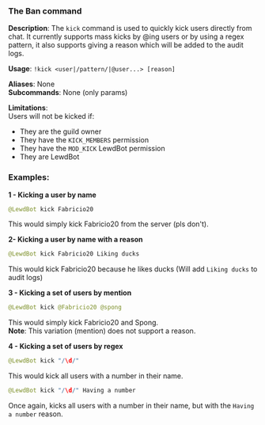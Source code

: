 ### The Ban command
**Description**: The `kick` command is used to quickly kick users directly from chat. It currently supports mass kicks by @ing users or by using a regex pattern, it also supports giving a reason which will be added to the audit logs.

**Usage**: `!kick <user|/pattern/|@user...> [reason]`

**Aliases**: None<br>
**Subcommands**: None (only params)

**Limitations**:<br>
Users will not be kicked if:
- They are the guild owner
- They have the `KICK_MEMBERS` permission
- They have the `MOD_KICK` LewdBot permission
- They are LewdBot

### Examples:

**1 - Kicking a user by name**<br>
```java
@LewdBot kick Fabricio20
```
This would simply kick Fabricio20 from the server (pls don't).

**2- Kicking a user by name with a reason**<br>
```java
@LewdBot kick Fabricio20 Liking ducks
```
This would kick Fabricio20 because he likes ducks (Will add `Liking ducks` to audit logs)

**3 - Kicking a set of users by mention**<br>
```java
@LewdBot kick @Fabricio20 @spong
```
This would simply kick Fabricio20 and Spong.<br>
**Note**: This variation (mention) does not support a reason.

**4 - Kicking a set of users by regex**<br>
```java
@LewdBot kick "/\d/"
```
This would kick all users with a number in their name.<br>
```java
@LewdBot kick "/\d/" Having a number
```
Once again, kicks all users with a number in their name, but with the `Having a number` reason.
